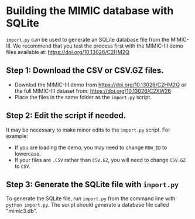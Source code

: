 # Building the MIMIC database with SQLite

`import.py` can be used to generate an SQLite database file from the MIMIC-III. We recommend that you test the process first with the MIMIC-III demo files available at: https://doi.org/10.13026/C2HM2Q

## Step 1: Download the CSV or CSV.GZ files.

- Downlod the MIMIC-III demo from https://doi.org/10.13026/C2HM2Q or the full MIMIC-III dataset from: https://doi.org/10.13026/C2XW26
- Place the files in the same folder as the `import.py` script.

## Step 2: Edit the script if needed.

It may be necessary to make minor edits to the `import.py` script. For example:

- If you are loading the demo, you may need to change `ROW_ID` to lowercase.
- If your files are `.CSV` rather than `CSV.GZ`, you will need to change `CSV.GZ` to `CSV`.

## Step 3: Generate the SQLite file with `import.py`

To generate the SQLite file, run `import.py` from the command line with: `python import.py`. The script should generate a database file called "mimic3.db".